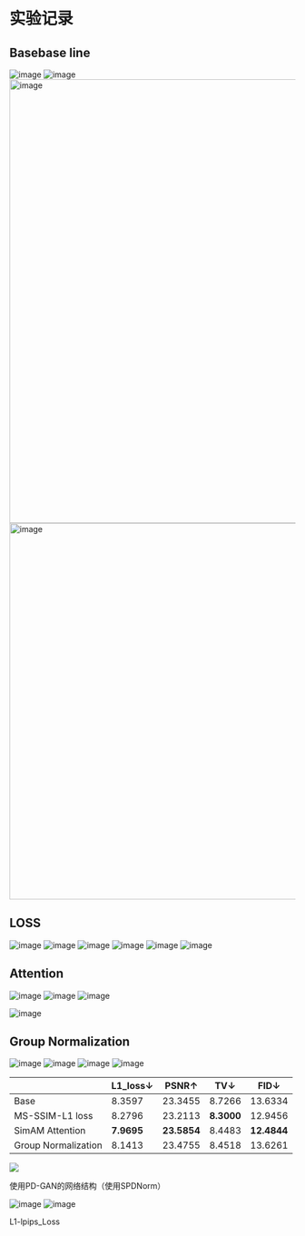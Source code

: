 # 实验记录

## Basebase line

<img src="https://user-images.githubusercontent.com/93063038/183044785-86b8f96a-2bac-48d2-8dcf-8b112fc9a01b.png" title="" alt="image" data-align="center">

<img src="https://user-images.githubusercontent.com/93063038/183104909-c8715304-d401-440b-99a0-f19a42782879.png" title="" alt="image" data-align="center">

<img title="" src="https://user-images.githubusercontent.com/93063038/183049683-fefde172-3bb8-44b9-9fc9-c622fafd6859.png" alt="image" width="782" data-align="center">

<img title="" src="https://user-images.githubusercontent.com/93063038/183049902-fbe464dd-563b-470e-80fd-22ebc54c2cde.png" alt="image" data-align="center" width="663">

## LOSS

<img src="https://user-images.githubusercontent.com/93063038/182867845-750cf25d-9246-4430-bec5-7f907fee8c88.png" title="" alt="image" data-align="center">

<img src="https://user-images.githubusercontent.com/93063038/182975922-077e502a-1530-46d4-ac53-8d66d1e82d63.png" title="" alt="image" data-align="center">

<img src="https://user-images.githubusercontent.com/93063038/187057198-2307ac41-e3a0-4bd3-8254-338fc3672b81.png" title="" alt="image" data-align="center">

<img src="https://user-images.githubusercontent.com/93063038/187030029-74471f88-b1cb-4a1d-a3e9-74ab3e57fe97.png" title="" alt="image" data-align="center">

<img src="https://user-images.githubusercontent.com/93063038/183291853-57379dae-6f63-41ff-b32d-43a800ae6308.png" title="" alt="image" data-align="center">

<img src="https://user-images.githubusercontent.com/93063038/183291886-6555bbd2-f24a-45df-9a1e-368982eeea57.png" title="" alt="image" data-align="center">

## Attention

<img src="https://user-images.githubusercontent.com/93063038/183226338-1f8ad89e-f29e-4a8c-bb9e-78b2c3e5cecb.png" title="" alt="image" data-align="center">

<img src="https://user-images.githubusercontent.com/93063038/183239024-ce0decbd-f5b0-47e3-aaf8-c89fdbf8dfe3.png" title="" alt="image" data-align="center">

<img src="https://user-images.githubusercontent.com/93063038/183228495-0ffe60e7-78be-482b-8f12-f7be7877a868.png" title="" alt="image" data-align="center">

![image](https://user-images.githubusercontent.com/93063038/183228534-7caa249b-bdae-4cfb-9ea7-91cc04c12891.png)

## Group Normalization

<img src="https://user-images.githubusercontent.com/93063038/183290998-5e440e1e-c82b-4569-8c10-ad42ee8873d2.png" title="" alt="image" data-align="center">

<img src="https://user-images.githubusercontent.com/93063038/183331491-3bebc41a-0da5-468b-8e38-75f51eeee681.png" title="" alt="image" data-align="center">

<img src="https://user-images.githubusercontent.com/93063038/183291697-e38e48ad-e549-4000-a7e6-a140701a12c3.png" title="" alt="image" data-align="center">

<img src="https://user-images.githubusercontent.com/93063038/183291747-7bab93ec-0414-410f-a89f-4c5283eaa77c.png" title="" alt="image" data-align="center">

|                     | L1_loss↓   | PSNR↑       | TV↓        | FID↓        |
| ------------------- | ---------- | ----------- | ---------- | ----------- |
| Base                | 8.3597     | 23.3455     | 8.7266     | 13.6334     |
| MS-SSIM-L1 loss     | 8.2796     | 23.2113     | **8.3000** | 12.9456     |
| SimAM Attention     | **7.9695** | **23.5854** | 8.4483     | **12.4844** |
| Group Normalization | 8.1413     | 23.4755     | 8.4518     | 13.6261     |

![](/home/lazy/.config/marktext/images/2022-08-12-22-36-35-image.png)

使用PD-GAN的网络结构（使用SPDNorm）

<img src="https://user-images.githubusercontent.com/93063038/187014085-1bdb98a0-62ac-413d-be18-b753e10924f0.png" title="" alt="image" data-align="center">

<img src="https://user-images.githubusercontent.com/93063038/187024583-637b8583-9220-4d51-8bdf-dd4682ff858b.png" title="" alt="image" data-align="center">

L1-lpips_Loss
